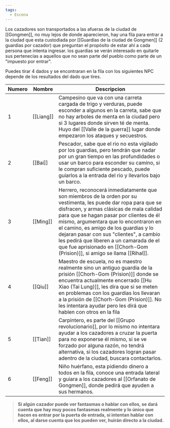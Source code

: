 ```yaml
---
tags:
  - Escena
---
```

Los cazadores son transportados a las afueras de la ciudad de [[Gongmen]], no muy lejos de donde aparecieron, hay una fila para entrar a la ciudad que esta custodiada por [[Guardias de la ciudad de Gongmen]] (2 guardias por cazador) que preguntan el propósito de estar ahí a cada persona que intenta ingresar. los guardias se verán interesado en quitarle sus pertenecías a aquellos que no sean parte del pueblo como parte de un "impuesto por entrar".

Puedes tirar 4 dados y se encontraran en la fila con los siguientes NPC depende de los resultados del dado que tires.

| Numero | Nombre    | Descripcion                                                                                                                                                                                                                                                                                                                                                                                                                                                    |
| ------ | --------- | -------------------------------------------------------------------------------------------------------------------------------------------------------------------------------------------------------------------------------------------------------------------------------------------------------------------------------------------------------------------------------------------------------------------------------------------------------------- |
| 1      | [[Liang]] | Campesino que va con una carreta cargada de trigo y verduras, puede esconder a algunos en la carreta, sabe que no hay arboles de menta en la ciudad pero si 3 lugares donde sirven té de menta. Huyo del [[Valle de la guerra]] lugar donde empezaron los ataques y secuestros.                                                                                                                                                                                |
| 2      | [[Bai]]   | Pescador, sabe que el rio no esta vigilado por los guardias, pero tendrán que nadar por un gran tiempo en las profundidades o usar un barco para esconder su camino, si le compran suficiente pescado, puede guiarlos a la entrada del rio y llevarlos bajo un barco.                                                                                                                                                                                          |
| 3      | [[Ming]]  | Herrero, reconocerá inmediatamente que son miembros de la orden por su vestimenta, les puede dar ropa para que se disfracen, y armas clásicas de mala calidad para que se hagan pasar por clientes de él mismo, argumentara que lo encontraron en el camino, es amigo de los guardias y lo dejaran pasar con sus "clientes", a cambio les pedirá que liberen a un camarada de el que fue  aprisionado en [[Chorh-Gom (Prision)]], si amigo se llama [[Rihal]]. |
| 4      | [[Qiu]]   | Maestro de escuela, no es maestro realmente sino un antiguo guardia de la prisión [[Chorh-Gom (Prision)]] donde se encuentra actualmente encerrado [[Hu Xiao (Tai Lung)]], les dira que si se meten en problemas con los guardias los llevaran a la prisión de [[Chorh-Gom (Prision)]]. No les intentara ayudar pero les dirá que hablen con otros en la fila                                                                                                  |
| 5      | [[Tian]]  | Carpintero, es parte del [[Grupo revolucionario]], por lo mismo no intentara ayudar a los cazadores a cruzar la puerta para no exponerse él mismo, si se ve forzado por alguna razón, no tendrá alternativa, si los cazadores logran pasar adentro de la ciudad, buscara contactarlos.                                                                                                                                                                         |
| 6      | [[Feng]]  | Niño huérfano, esta pidiendo dinero a todos en la fila, conoce una entrada lateral y guiara a los cazadores al [[Orfanato de Gongmen]], donde pedirá que ayuden a sus hermanos.                                                                                                                                                                                                                                                                                |

> **Si algún cazador puede ver fantasmas o hablar con ellos, se dará cuenta que hay muy pocos fantasmas realmente y lo único que hacen es entrar por la puerta de entrada, si intentan hablar con ellos, al darse cuenta que los pueden ver, huirán directo a la ciudad.**


